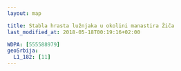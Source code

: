 ```yaml
---
layout: map

title: Stabla hrasta lužnjaka u okolini manastira Žiča
last_modified_at: 2018-05-18T00:19:16+02:00

WDPA: [555588979]
geoSrbija:
  L1_182: [11]
---
```

